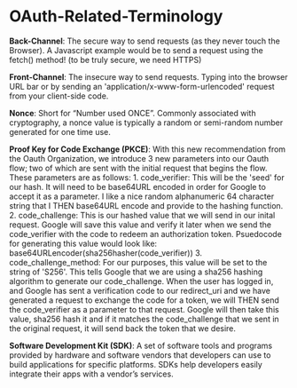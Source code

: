 # OAuth-Related-Terminology
**Back-Channel**: The secure way to send requests (as they never touch the Browser). A Javascript example would be to send a request using the fetch() method! (to be truly secure, we need HTTPS)

**Front-Channel**: The insecure way to send requests. Typing into the browser URL bar or by sending an 'application/x-www-form-urlencoded' request from your client-side code.

**Nonce**: Short for “Number used ONCE”. Commonly associated with cryptography, a nonce value is typically a random or semi-random number generated for one time use.

**Proof Key for Code Exchange (PKCE)**: With this new recommendation from the Oauth Organization, we introduce 3 new parameters into our Oauth flow; two of which are sent with the initial request that begins the flow. These parameters are as follows: 1. code_verifier: This will be the 'seed' for our hash. It will need to be base64URL encoded in order for Google to accept it as a parameter. I like a nice random alphanumeric 64 character string that I THEN base64URL encode and provide to the hashing function. 2. code_challenge: This is our hashed value that we will send in our inital request. Google will save this value and verify it later when we send the code_verifier with the code to redeem an authorization token. Psuedocode for generating this value would look like: base64URLencoder(sha256hasher(code_verifier)) 3. code_challenge_method: For our purposes, this value will be set to the string of 'S256'. This tells Google that we are using a sha256 hashing algorithm to generate our code_challenge. When the user has logged in, and Google has sent a verification code to our redirect_uri and we have generated a request to exchange the code for a token, we will THEN send the code_verifier as a parameter to that request. Google will then take this value, sha256 hash it and if it matches the code_challenge that we sent in the original request, it will send back the token that we desire.

**Software Development Kit (SDK)**: A set of software tools and programs provided by hardware and software vendors that developers can use to build applications for specific platforms. SDKs help developers easily integrate their apps with a vendor’s services.
